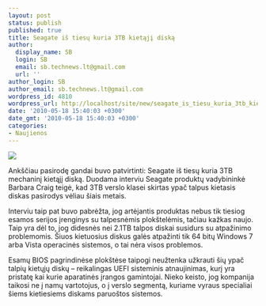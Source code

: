 ```yaml
---
layout: post
status: publish
published: true
title: Seagate iš tiesų kuria 3TB kietąjį diską
author:
  display_name: SB
  login: SB
  email: sb.technews.lt@gmail.com
  url: ''
author_login: SB
author_email: sb.technews.lt@gmail.com
wordpress_id: 4810
wordpress_url: http://localhost/site/new/seagate_is_tiesu_kuria_3tb_kietaji_diska/
date: '2010-05-18 15:40:03 +0300'
date_gmt: '2010-05-18 15:40:03 +0300'
categories:
- Naujienos
---
```

<div class="imgright"><img src="http://t3.gstatic.com/images?q=tbn:Rx5v43Kv-wOgUM:http://www.itechnews.net/wp-content/uploads/2009/09/Seagate-Barracuda-XT-SATA-6Gb-s-Hard-Drive.jpg"  /></div>
<p>Ankščiau pasirodę gandai buvo patvirtinti: Seagate iš tiesų kuria 3TB mechaninį kietąjį diską. Duodama interviu Seagate produktų vadybininkė Barbara Craig teigė, kad 3TB verslo klasei skirtas ypač talpus kietasis diskas pasirodys vėliau šiais metais.</p>
<p>Interviu taip pat buvo pabrėžta, jog artėjantis produktas nebus tik tiesiog esamos serijos įrenginys su talpesnėmis plokštelėmis, tačiau kažkas naujo. Taip yra dėl to, jog didesnės nei 2.1TB talpos diskai susidurs su atpažinimo problemomis. Šiuos kietuosius diskus galės atpažinti tik 64 bitų Windows 7 arba Vista operacinės sistemos, o tai nėra visos problemos.</p>
<p>Esamų BIOS pagrindinėse plokštėse taipogi neužtenka užkrauti šių ypač talpių kietųjų diskų – reikalingas UEFI sisteminis atnaujinimas, kurį yra pristatę kai kurie aparatinės įrangos gamintojai. Nieko keisto, jog kompanija taikosi ne į namų vartotojus, o į verslo segmentą, kuriame vyraus specialiai šiems kietiesiems diskams paruoštos sistemos.<br /></p>
